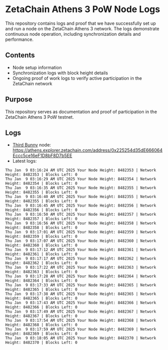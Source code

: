 # ZetaChain Athens 3 PoW Node Logs
This repository contains logs and proof that we have successfully set up and run a node on the ZetaChain Athens 3 network. The logs demonstrate continuous node operation, including synchronization details and performance.

## Contents
- Node setup information
- Synchronization logs with block height details
- Ongoing proof of work logs to verify active participation in the ZetaChain network

## Purpose
This repository serves as documentation and proof of participation in the ZetaChain Athens 3 PoW testnet.

## Logs

- [Third Bunny](https://thirdbunny.xyz/) node: https://athens.explorer.zetachain.com/address/0x225254d35dE666064Eccc5ce16eF1D8bF8D7b5EE
- Latest logs:
```
Thu Jan  9 03:16:24 AM UTC 2025 Your Node Height: 8482353 | Network Height: 8482353 | Blocks Left: 0
Thu Jan  9 03:16:29 AM UTC 2025 Your Node Height: 8482354 | Network Height: 8482354 | Blocks Left: 0
Thu Jan  9 03:16:35 AM UTC 2025 Your Node Height: 8482355 | Network Height: 8482355 | Blocks Left: 0
Thu Jan  9 03:16:40 AM UTC 2025 Your Node Height: 8482355 | Network Height: 8482355 | Blocks Left: 0
Thu Jan  9 03:16:45 AM UTC 2025 Your Node Height: 8482356 | Network Height: 8482356 | Blocks Left: 0
Thu Jan  9 03:16:50 AM UTC 2025 Your Node Height: 8482357 | Network Height: 8482357 | Blocks Left: 0
Thu Jan  9 03:16:56 AM UTC 2025 Your Node Height: 8482358 | Network Height: 8482358 | Blocks Left: 0
Thu Jan  9 03:17:01 AM UTC 2025 Your Node Height: 8482359 | Network Height: 8482359 | Blocks Left: 0
Thu Jan  9 03:17:07 AM UTC 2025 Your Node Height: 8482360 | Network Height: 8482360 | Blocks Left: 0
Thu Jan  9 03:17:12 AM UTC 2025 Your Node Height: 8482361 | Network Height: 8482361 | Blocks Left: 0
Thu Jan  9 03:17:17 AM UTC 2025 Your Node Height: 8482362 | Network Height: 8482362 | Blocks Left: 0
Thu Jan  9 03:17:22 AM UTC 2025 Your Node Height: 8482363 | Network Height: 8482363 | Blocks Left: 0
Thu Jan  9 03:17:28 AM UTC 2025 Your Node Height: 8482364 | Network Height: 8482364 | Blocks Left: 0
Thu Jan  9 03:17:33 AM UTC 2025 Your Node Height: 8482365 | Network Height: 8482365 | Blocks Left: 0
Thu Jan  9 03:17:38 AM UTC 2025 Your Node Height: 8482365 | Network Height: 8482365 | Blocks Left: 0
Thu Jan  9 03:17:43 AM UTC 2025 Your Node Height: 8482366 | Network Height: 8482366 | Blocks Left: 0
Thu Jan  9 03:17:49 AM UTC 2025 Your Node Height: 8482367 | Network Height: 8482367 | Blocks Left: 0
Thu Jan  9 03:17:54 AM UTC 2025 Your Node Height: 8482368 | Network Height: 8482368 | Blocks Left: 0
Thu Jan  9 03:17:59 AM UTC 2025 Your Node Height: 8482369 | Network Height: 8482369 | Blocks Left: 0
Thu Jan  9 03:18:05 AM UTC 2025 Your Node Height: 8482370 | Network Height: 8482370 | Blocks Left: 0
```

